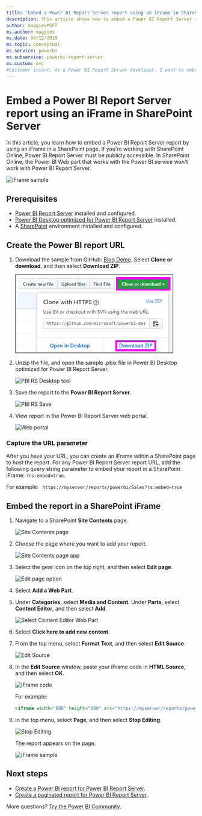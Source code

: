 ```yaml
---
title: "Embed a Power BI Report Server report using an iFrame in SharePoint Server"
description: This article shows how to embed a Power BI Report Server report in an iFrame in SharePoint Server
author: maggiesMSFT
ms.author: maggies 
ms.date: 08/12/2019
ms.topic: conceptual
ms.service: powerbi
ms.subservice: powerbi-report-server
ms.custom: mvc
#Customer intent: As a Power BI Report Server developer, I want to embed my PBI RS reports in an iFrame, so that I can show my reports in other applications.
---
```

# Embed a Power BI Report Server report using an iFrame in SharePoint Server

In this article, you learn how to embed a Power BI Report Server report by using an iFrame in a SharePoint page. If you're working with SharePoint Online, Power BI Report Server must be publicly accessible. In SharePoint Online, the Power BI Web part that works with the Power BI service won't work with Power BI Report Server.  

![iFrame sample](media/quickstart-embed/quickstart_embed_01.png)

## Prerequisites
* [Power BI Report Server](https://powerbi.microsoft.com/report-server/) installed and configured.
* [Power BI Desktop optimized for Power BI Report Server](install-powerbi-desktop.md) installed.
* A [SharePoint](https://docs.microsoft.com/sharepoint/install/install) environment installed and configured.

## Create the Power BI report URL

1. Download the sample from GitHub: [Blog Demo](https://github.com/Microsoft/powerbi-desktop-samples). Select **Clone or download**, and then select **Download ZIP**.

    ![Download sample PBIX file](media/quickstart-embed/quickstart_embed_14.png)

2. Unzip the file, and open the sample .pbix file in Power BI Desktop optimized for Power BI Report Server.

    ![PBI RS Desktop tool](media/quickstart-embed/quickstart_embed_02.png)

3. Save the report to the **Power BI Report Server**. 

    ![PBI RS Save](media/quickstart-embed/quickstart_embed_03.png)

4. View report in the Power BI Report Server web portal.

    ![Web portal](media/quickstart-embed/quickstart_embed_04.png)

### Capture the URL parameter

After you have your URL, you can create an iFrame within a SharePoint page to host the report. For any Power BI Report Server report URL, add the following query string parameter to embed your report in a SharePoint iFrame: `?rs:embed=true`.

   For example:
    ``` 
    https://myserver/reports/powerbi/Sales?rs:embed=true
    ```
## Embed the report in a SharePoint iFrame

1. Navigate to a SharePoint **Site Contents** page.

    ![Site Contents page](media/quickstart-embed/quickstart_embed_05.png)

2. Choose the page where you want to add your report.

    ![Site Contents page app](media/quickstart-embed/quickstart_embed_06.png)

3. Select the gear icon on the top right, and then select **Edit page**.

    ![Edit page option](media/quickstart-embed/quickstart_embed_07.png)

4. Select **Add a Web Part**.

5. Under **Categories**, select **Media and Content**. Under **Parts**, select **Content Editor**, and then select **Add**.

    ![Select Content Editor Web Part](media/quickstart-embed/quickstart_embed_09.png)

6. Select **Click here to add new content**.

7. From the top menu, select **Format Text**, and then select **Edit Source**.

     ![Edit Source](media/quickstart-embed/quickstart_embed_11.png)

8. In the **Edit Source** window, paste your iFrame code in **HTML Source**, and then select **OK**.

    ![iFrame code](media/quickstart-embed/quickstart_embed_12.png)

     For example:
     ```html
     <iframe width="800" height="600" src="https://myserver/reports/powerbi/Sales?rs:embed=true" frameborder="0" allowFullScreen="true"></iframe>
     ```

9. In the top menu, select **Page**, and then select **Stop Editing**.

    ![Stop Editing](media/quickstart-embed/quickstart_embed_13.png)

    The report appears on the page.

    ![iFrame sample](media/quickstart-embed/quickstart_embed_01.png)

## Next steps

- [Create a Power BI report for Power BI Report Server](quickstart-create-powerbi-report.md).  
- [Create a paginated report for Power BI Report Server](quickstart-create-paginated-report.md).  

More questions? [Try the Power BI Community](https://community.powerbi.com/). 